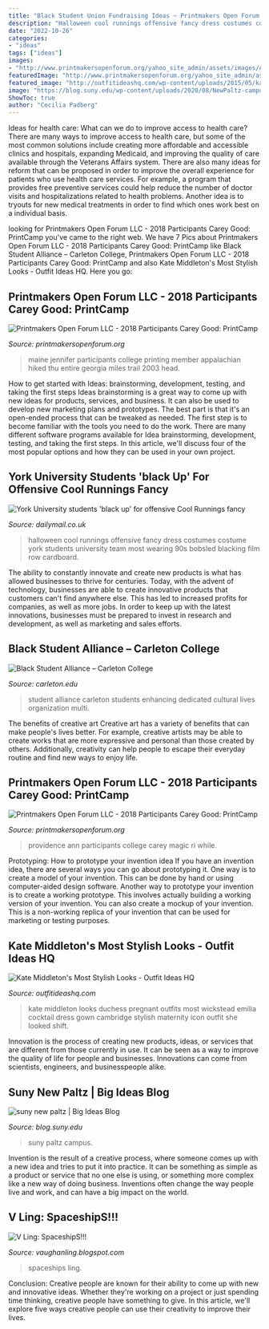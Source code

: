 ```yaml
---
title: "Black Student Union Fundraising Ideas ~ Printmakers Open Forum Llc"
description: "Halloween cool runnings offensive fancy dress costumes costume york students university team most wearing 90s bobsled blacking film row cardboard"
date: "2022-10-26"
categories:
- "ideas"
tags: ["ideas"]
images:
- "http://www.printmakersopenforum.org/yahoo_site_admin/assets/images/Ann_Piper_PC_2018_Website_pics.123124534_std.jpg"
featuredImage: "http://www.printmakersopenforum.org/yahoo_site_admin/assets/images/Ann_Piper_PC_2018_Website_pics.123124534_std.jpg"
featured_image: "http://outfitideashq.com/wp-content/uploads/2015/05/kate-middleton-duchess-of-cambridge-most-icon-looks-5.jpg"
image: "https://blog.suny.edu/wp-content/uploads/2020/08/NewPaltz-campus-sign-twilight-920x510.jpg"
ShowToc: true
author: "Cecilia Padberg"
---
```



Ideas for health care: What can we do to improve access to health care?
There are many ways to improve access to health care, but some of the most common solutions include creating more affordable and accessible clinics and hospitals, expanding Medicaid, and improving the quality of care available through the Veterans Affairs system. There are also many ideas for reform that can be proposed in order to improve the overall experience for patients who use health care services. For example, a program that provides free preventive services could help reduce the number of doctor visits and hospitalizations related to health problems. Another idea is to tryouts for new medical treatments in order to find which ones work best on a individual basis.

	

		
looking for Printmakers Open Forum LLC - 2018 Participants Carey Good: PrintCamp you've came to the right web. We have 7 Pics about Printmakers Open Forum LLC - 2018 Participants Carey Good: PrintCamp like Black Student Alliance – Carleton College, Printmakers Open Forum LLC - 2018 Participants Carey Good: PrintCamp and also Kate Middleton&#039;s Most Stylish Looks - Outfit Ideas HQ. Here you go:
		
    
## Printmakers Open Forum LLC - 2018 Participants Carey Good: PrintCamp

<img loading=lazy src="http://www.printmakersopenforum.org/yahoo_site_admin/assets/images/Jennifer_Manzella_PC_2018_Website_pics.123123538_std.jpg" onerror="this.onerror=null;this.src='https://tse2.mm.bing.net/th?id=OIP.irIKPCKAcKDHUnwfmg9ykgHaHC&amp;pid=15.1';" alt="Printmakers Open Forum LLC - 2018 Participants Carey Good: PrintCamp">

_Source: printmakersopenforum.org_

>maine jennifer participants college printing member appalachian hiked thu entire georgia miles trail 2003 head. 

	

How to get started with Ideas: brainstorming, development, testing, and taking the first steps
Ideas brainstorming is a great way to come up with new ideas for products, services, and business. It can also be used to develop new marketing plans and prototypes. The best part is that it's an open-ended process that can be tweaked as needed. The first step is to become familiar with the tools you need to do the work. There are many different software programs available for Idea brainstorming, development, testing, and taking the first steps. In this article, we'll discuss four of the most popular options and how they can be used in your own project.

    
## York University Students &#039;black Up&#039; For Offensive Cool Runnings Fancy

<img loading=lazy src="http://i.dailymail.co.uk/i/pix/2013/11/19/article-2509893-19824F3800000578-284_634x526.jpg" onerror="this.onerror=null;this.src='https://tse3.mm.bing.net/th?id=OIP.6gdxjqfDmdnpZWYzEiLLbQEsD4&amp;pid=15.1';" alt="York University students &#039;black up&#039; for offensive Cool Runnings fancy">

_Source: dailymail.co.uk_

>halloween cool runnings offensive fancy dress costumes costume york students university team most wearing 90s bobsled blacking film row cardboard. 

	

The ability to constantly innovate and create new products is what has allowed businesses to thrive for centuries. Today, with the advent of technology, businesses are able to create innovative products that customers can't find anywhere else. This has led to increased profits for companies, as well as more jobs. In order to keep up with the latest innovations, businesses must be prepared to invest in research and development, as well as marketing and sales efforts.

    
## Black Student Alliance – Carleton College

<img loading=lazy src="https://d31kydh6n6r5j5.cloudfront.net/uploads/sites/382/2020/06/bsa-logo-wide-scaled.jpg?resize=1024,435&amp;crop=0,0,99,100" onerror="this.onerror=null;this.src='https://tse4.mm.bing.net/th?id=OIP.PSpAGKNA0hpIjoDFgs-VfAHaDJ&amp;pid=15.1';" alt="Black Student Alliance – Carleton College">

_Source: carleton.edu_

>student alliance carleton students enhancing dedicated cultural lives organization multi. 

	

The benefits of creative art
Creative art has a variety of benefits that can make people's lives better. For example, creative artists may be able to create works that are more expressive and personal than those created by others. Additionally, creativity can help people to escape their everyday routine and find new ways to enjoy life.

    
## Printmakers Open Forum LLC - 2018 Participants Carey Good: PrintCamp

<img loading=lazy src="http://www.printmakersopenforum.org/yahoo_site_admin/assets/images/Ann_Piper_PC_2018_Website_pics.123124534_std.jpg" onerror="this.onerror=null;this.src='https://tse1.mm.bing.net/th?id=OIP.kwo32-tu0g7LNEDOk-c1kAHaKr&amp;pid=15.1';" alt="Printmakers Open Forum LLC - 2018 Participants Carey Good: PrintCamp">

_Source: printmakersopenforum.org_

>providence ann participants college carey magic ri while. 

	

Prototyping: How to prototype your invention idea
If you have an invention idea, there are several ways you can go about prototyping it. One way is to create a model of your invention. This can be done by hand or using computer-aided design software. Another way to prototype your invention is to create a working prototype. This involves actually building a working version of your invention. You can also create a mockup of your invention. This is a non-working replica of your invention that can be used for marketing or testing purposes.

    
## Kate Middleton&#039;s Most Stylish Looks - Outfit Ideas HQ

<img loading=lazy src="http://outfitideashq.com/wp-content/uploads/2015/05/kate-middleton-duchess-of-cambridge-most-icon-looks-5.jpg" onerror="this.onerror=null;this.src='https://tse1.mm.bing.net/th?id=OIP.XpG4sdGN8BUpZjatjr9ssAHaLH&amp;pid=15.1';" alt="Kate Middleton&#039;s Most Stylish Looks - Outfit Ideas HQ">

_Source: outfitideashq.com_

>kate middleton looks duchess pregnant outfits most wickstead emilia cocktail dress gown cambridge stylish maternity icon outfit she looked shift. 

	

Innovation is the process of creating new products, ideas, or services that are different from those currently in use. It can be seen as a way to improve the quality of life for people and businesses. Innovations can come from scientists, engineers, and businesspeople alike.

    
## Suny New Paltz | Big Ideas Blog

<img loading=lazy src="https://blog.suny.edu/wp-content/uploads/2020/08/NewPaltz-campus-sign-twilight-920x510.jpg" onerror="this.onerror=null;this.src='https://tse1.mm.bing.net/th?id=OIP.uxFLTUtMyosv925rEwlwdAHaEG&amp;pid=15.1';" alt="suny new paltz | Big Ideas Blog">

_Source: blog.suny.edu_

>suny paltz campus. 

	

Invention is the result of a creative process, where someone comes up with a new idea and tries to put it into practice. It can be something as simple as a product or service that no one else is using, or something more complex like a new way of doing business. Inventions often change the way people live and work, and can have a big impact on the world.

    
## V Ling: SpaceshipS!!!

<img loading=lazy src="https://2.bp.blogspot.com/_annTPGBcsB4/SWbnXv43kOI/AAAAAAAABZE/ozfv1Xlg4r0/s400/shipideation2.jpg" onerror="this.onerror=null;this.src='https://tse4.mm.bing.net/th?id=OIP.GFytfy2EsUpy_XsNFnCoxwHaLG&amp;pid=15.1';" alt="V Ling: SpaceshipS!!!">

_Source: vaughanling.blogspot.com_

>spaceships ling. 

	

Conclusion:
Creative people are known for their ability to come up with new and innovative ideas. Whether they're working on a project or just spending time thinking, creative people have something to give. In this article, we'll explore five ways creative people can use their creativity to improve their lives.

